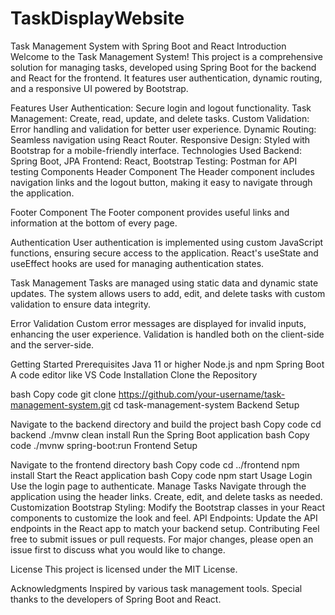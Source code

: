 # TaskDisplayWebsite

Task Management System with Spring Boot and React
Introduction
Welcome to the Task Management System! This project is a comprehensive solution for managing tasks, developed using Spring Boot for the backend and React for the frontend. It features user authentication, dynamic routing, and a responsive UI powered by Bootstrap.

Features
User Authentication: Secure login and logout functionality.
Task Management: Create, read, update, and delete tasks.
Custom Validation: Error handling and validation for better user experience.
Dynamic Routing: Seamless navigation using React Router.
Responsive Design: Styled with Bootstrap for a mobile-friendly interface.
Technologies Used
Backend: Spring Boot, JPA
Frontend: React, Bootstrap
Testing: Postman for API testing
Components
Header Component
The Header component includes navigation links and the logout button, making it easy to navigate through the application.

Footer Component
The Footer component provides useful links and information at the bottom of every page.

Authentication
User authentication is implemented using custom JavaScript functions, ensuring secure access to the application. React's useState and useEffect hooks are used for managing authentication states.

Task Management
Tasks are managed using static data and dynamic state updates. The system allows users to add, edit, and delete tasks with custom validation to ensure data integrity.

Error Validation
Custom error messages are displayed for invalid inputs, enhancing the user experience. Validation is handled both on the client-side and the server-side.

Getting Started
Prerequisites
Java 11 or higher
Node.js and npm
Spring Boot
A code editor like VS Code
Installation
Clone the Repository

bash
Copy code
git clone https://github.com/your-username/task-management-system.git
cd task-management-system
Backend Setup

Navigate to the backend directory and build the project
bash
Copy code
cd backend
./mvnw clean install
Run the Spring Boot application
bash
Copy code
./mvnw spring-boot:run
Frontend Setup

Navigate to the frontend directory
bash
Copy code
cd ../frontend
npm install
Start the React application
bash
Copy code
npm start
Usage
Login
Use the login page to authenticate.
Manage Tasks
Navigate through the application using the header links.
Create, edit, and delete tasks as needed.
Customization
Bootstrap Styling: Modify the Bootstrap classes in your React components to customize the look and feel.
API Endpoints: Update the API endpoints in the React app to match your backend setup.
Contributing
Feel free to submit issues or pull requests. For major changes, please open an issue first to discuss what you would like to change.

License
This project is licensed under the MIT License.

Acknowledgments
Inspired by various task management tools.
Special thanks to the developers of Spring Boot and React.
